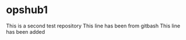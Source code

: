 # opshub1
This is a second test repository
This line has been from gitbash
This line has been added
